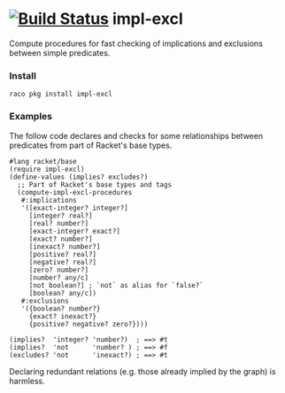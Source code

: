 [![Build Status](https://travis-ci.org/philnguyen/impl-excl.svg?branch=master)](https://travis-ci.org/philnguyen/impl-excl) impl-excl
=========================================

Compute procedures for fast checking of implications and exclusions between simple predicates.

### Install

```
raco pkg install impl-excl
```

### Examples

The follow code declares and checks for some relationships between predicates
from part of Racket's base types.

```racket
#lang racket/base
(require impl-excl)
(define-values (implies? excludes?)
  ;; Part of Racket's base types and tags
  (compute-impl-excl-procedures
   #:implications
   '([exact-integer? integer?] 
     [integer? real?]
     [real? number?]
     [exact-integer? exact?]
     [exact? number?]
     [inexact? number?]
     [positive? real?]
     [negative? real?]
     [zero? number?]
     [number? any/c]
     [not boolean?] ; `not` as alias for `false?`
     [boolean? any/c])
   #:exclusions
   '({boolean? number?}
     {exact? inexact?}
     {positive? negative? zero?})))
     
(implies?  'integer? 'number?)  ; ==> #t
(implies?  'not      'number? ) ; ==> #f
(excludes? 'not      'inexact?) ; ==> #t
```

Declaring redundant relations (e.g. those already implied by the graph) is harmless.
